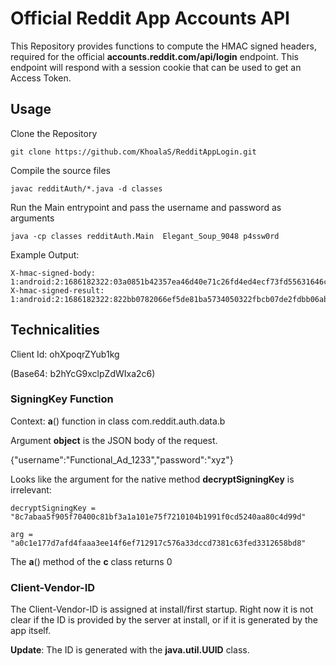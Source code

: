 # Official Reddit App Accounts API 

This Repository provides functions to compute the HMAC signed headers, required for
the official __accounts.reddit.com/api/login__ endpoint. This endpoint will respond with a 
session cookie that can be used to get an Access Token.

## Usage

Clone the Repository

    git clone https://github.com/KhoalaS/RedditAppLogin.git

Compile the source files

    javac redditAuth/*.java -d classes

Run the Main entrypoint and pass the username and password as arguments

    java -cp classes redditAuth.Main  Elegant_Soup_9048 p4ssw0rd

Example Output:

    X-hmac-signed-body: 1:android:2:1686182322:03a0851b42357ea46d40e71c26fd4ed4ecf73fd55631646cfcf1b73573d6e3de
    X-hmac-signed-result: 1:android:2:1686182322:822bb0782066ef5de81ba5734050322fbcb07de2fdbb06ab85f0376e5c449cab
## Technicalities

Client Id: ohXpoqrZYub1kg 

(Base64: b2hYcG9xclpZdWIxa2c6)

### SigningKey Function

Context: __a__() function in class com.reddit.auth.data.b

Argument **object** is the JSON body of the request.

{"username":"Functional_Ad_1233","password":"xyz"}

Looks like the argument for the native method __decryptSigningKey__ is irrelevant:
                
    decryptSigningKey = "8c7abaa5f905f70400c81bf3a1a101e75f7210104b1991f0cd5240aa80c4d99d"

    arg = "a0c1e177d7afd4faaa3ee14f6ef712917c576a33dccd7381c63fed3312658bd8"

The __a__() method of the __c__ class returns 0

### Client-Vendor-ID

The Client-Vendor-ID is assigned at install/first startup. Right now it is not clear if the ID
is provided by the server at install, or if it is generated by the app itself.

__Update__: The ID is generated with the __java.util.UUID__ class. 